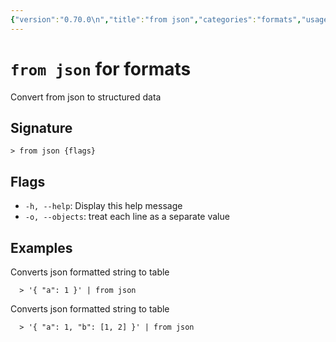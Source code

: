 ```yaml
---
{"version":"0.70.0\n","title":"from json","categories":"formats","usage":"Convert from json to structured data\n"}
---
```

<!-- THIS FILE IS GENERATED BY update_book_commands.cjs USING NUSHELL'S HELP COMMANDS.
REFRAIN FROM EDITING IT MANUALLY.-->
# <code>from json</code> for formats

<div class='command-title'>Convert from json to structured data</div>

## Signature

```> from json {flags}```

## Flags

 * ```-h, --help```: Display this help message
 * ```-o, --objects```: treat each line as a separate value
## Examples

  Converts json formatted string to table
```shell
  > '{ "a": 1 }' | from json
```
  Converts json formatted string to table
```shell
  > '{ "a": 1, "b": [1, 2] }' | from json
```


